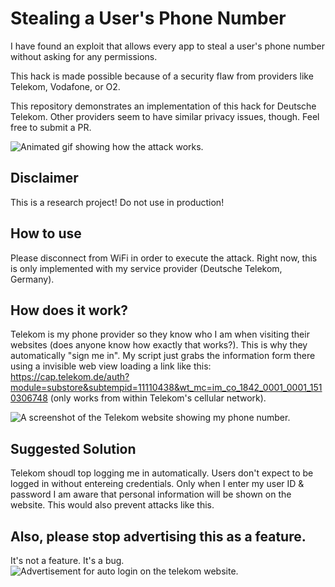 # Stealing a User's Phone Number
I have found an exploit that allows every app to steal a user's phone number without asking for any permissions.

This hack is made possible because of a security flaw from providers like Telekom, Vodafone, or O2.

This repository demonstrates an implementation of this hack for Deutsche Telekom. Other providers seem to have similar privacy issues, though. Feel free to submit a PR.

![Animated gif showing how the attack works.](https://github.com/frogg/Steal-Phone-Number/raw/master/steal_number_animation.gif)

## Disclaimer
This is a research project! Do not use in production!

## How to use
Please disconnect from WiFi in order to execute the attack.
Right now, this is only implemented with my service provider (Deutsche Telekom, Germany).

## How does it work?
Telekom is my phone provider so they know who I am when visiting their websites (does anyone know how exactly that works?).
This is why they automatically "sign me in". My script just grabs the information form there using a invisible web view loading a link like this: https://cap.telekom.de/auth?module=substore&subtempid=11110438&wt_mc=im_co_1842_0001_0001_1510306748 (only works from within Telekom's cellular network).

![A screenshot of the Telekom website showing my phone number.](https://github.com/frogg/Steal-Phone-Number/raw/master/telekom_website.png)

## Suggested Solution
Telekom shoudl top logging me in automatically. Users don't expect to be logged in without entereing credentials. Only when I enter my user ID & password I am aware that personal information will be shown on the website. This would also prevent attacks like this.

## Also, please stop advertising this as a feature.
It's not a feature. It's a bug.
![Advertisement for auto login on the telekom website.](https://github.com/frogg/Steal-Phone-Number/raw/master/telekom_website_banner.png)
